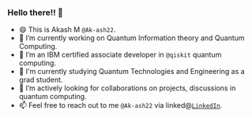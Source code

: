 ### Hello there!! 👋

- 😄 This is Akash M `@Ak-ash22`.
- 🔭 I’m currently working on Quantum Information theory and Quantum Computing.
- 🌱 I’m an IBM certified associate developer in `@qiskit` quantum computing.
- 🌱 I'm currently studying Quantum Technologies and Engineering as a grad student. 
- 👯 I’m actively looking for collaborations on projects, discussions in quantum computing.
- 📫 Feel free to reach out to me `@Ak-ash22` via linked@[`LinkedIn`](https://www.linkedin.com/in/akash-m-19a472260/).
